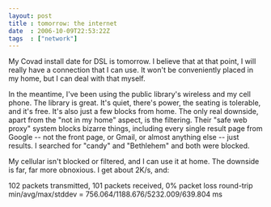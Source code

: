 ```yaml
---
layout: post
title : tomorrow: the internet
date  : 2006-10-09T22:53:22Z
tags  : ["network"]
---
```

My Covad install date for DSL is tomorrow.  I believe that at that point, I
will really have a connection that I can use.  It won't be conveniently placed
in my home, but I can deal with that myself.

In the meantime, I've been using the public library's wireless and my cell
phone.  The library is great.  It's quiet, there's power, the seating is
tolerable, and it's free.  It's also just a few blocks from home.  The only
real downside, apart from the "not in my home" aspect, is the filtering.  Their
"safe web proxy" system blocks bizarre things, including every single result
page from Google -- not the front page, or Gmail, or almost anything else --
just results.  I searched for "candy" and "Bethlehem" and both were blocked.

My cellular isn't blocked or filtered, and I can use it at home.  The downside
is far, far more obnoxious.  I get about 2K/s, and:

 102 packets transmitted, 101 packets received, 0% packet loss
 round-trip min/avg/max/stddev = 756.064/1188.676/5232.009/639.804 ms

